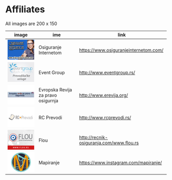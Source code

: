 
# Affiliates

All images are 200 x 150

| image | ime | link
|----------|-----|---------
| ![](osiguranje-internetom.gif) | Osiguranje Internetom  | https://www.osiguranjeinternetom.com/
| ![](event-group.gif) | Event Group  | http://www.eventgroup.rs/
| ![](evropska-revija.gif) | Evropska Revija za pravo osigurnja  | http://www.erevija.org/
| ![](rc-prevodi.gif) | RC Prevodi  | http://www.rcprevodi.rs/
| ![](flou-rs.gif) | Flou  | http://recnik-osiguranja.com/www.flou.rs
| ![](mapiranje.gif) | Mapiranje  | https://www.instagram.com/mapiranje/